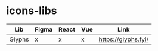 # icons-libs

Lib | Figma | React | Vue | Link
------------ | ------------- | ------------- | ------------- | -------------
Glyphs | x | x | x | https://glyphs.fyi/
